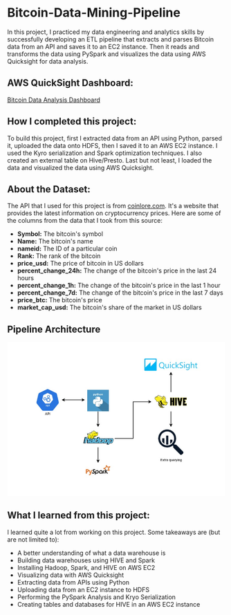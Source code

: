 # Bitcoin-Data-Mining-Pipeline
In this project, I practiced my data engineering and analytics skills by successfully developing an ETL pipeline that extracts and parses Bitcoin data from an API and saves it to an EC2 instance. Then it reads and transforms the data using PySpark and visualizes the data using AWS Quicksight for data analysis.

## AWS QuickSight Dashboard:
[Bitcoin Data Analysis Dashboard](https://us-east-1.quicksight.aws.amazon.com/sn/dashboards/0fc77545-ca4b-40b6-ab17-aba245dd6920/views/8d1cdb48-325c-449c-a03c-d962aaf1d56f)

## How I completed this project:
To build this project, first I extracted data from an API using Python, parsed it, uploaded the data onto HDFS, then I saved it to an AWS EC2 instance. I used the Kyro serialization and Spark optimization techniques. I also created an external table on Hive/Presto. Last but not least, I loaded the data and visualized the data using AWS Quicksight.

## About the Dataset:
The API that I used for this project is from [coinlore.com](https://www.coinlore.com/). It's a website that provides the latest information on cryptocurrency prices. Here are some of the columns from the data that I took from this source:

* **Symbol:** The bitcoin's symbol
* **Name:** The bitcoin's name
* **nameid:** The ID of a particular coin
* **Rank:** The rank of the bitcoin
* **price_usd:** The price of bitcoin in US dollars
* **percent_change_24h:** The change of the bitcoin's price in the last 24 hours
* **percent_change_1h:** The change of the bitcoin's price in the last 1 hour
* **percent_change_7d:** The change of the bitcoin's price in the last 7 days
* **price_btc:** The bitcoin's price
* **market_cap_usd:** The bitcoin's share of the market in US dollars

## Pipeline Architecture
![plot](Bitcoin_Pipeline_Architecture.jpg)

## What I learned from this project:
I learned quite a lot from working on this project. Some takeaways are (but are not limited to):
* A better understanding of what a data warehouse is
* Building data warehouses using HIVE and Spark
* Installing Hadoop, Spark, and HIVE on AWS EC2
* Visualizing data with AWS Quicksight
* Extracting data from APIs using Python
* Uploading data from an EC2 instance to HDFS
* Performing the PySpark Analysis and Kryo Serialization
* Creating tables and databases for HIVE in an AWS EC2 instance
